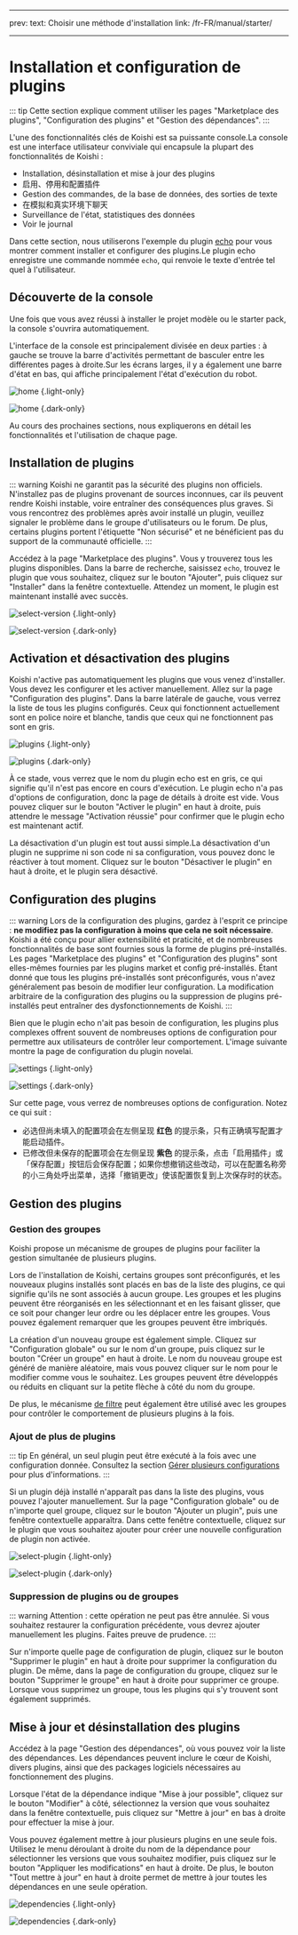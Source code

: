 - - -
prev: text: Choisir une méthode d'installation link: /fr-FR/manual/starter/
- - -

# Installation et configuration de plugins

::: tip
Cette section explique comment utiliser les pages "Marketplace des plugins", "Configuration des plugins" et "Gestion des dépendances".
:::

L'une des fonctionnalités clés de Koishi est sa puissante console.La console est une interface utilisateur conviviale qui encapsule la plupart des fonctionnalités de Koishi :

- Installation, désinstallation et mise à jour des plugins
- 启用、停用和配置插件
- Gestion des commandes, de la base de données, des sorties de texte
- 在模拟和真实环境下聊天
- Surveillance de l'état, statistiques des données
- Voir le journal

Dans cette section, nous utiliserons l'exemple du plugin [echo](../../plugins/common/echo.md) pour vous montrer comment installer et configurer des plugins.Le plugin echo enregistre une commande nommée `echo`, qui renvoie le texte d'entrée tel quel à l'utilisateur.

## Découverte de la console

Une fois que vous avez réussi à installer le projet modèle ou le starter pack, la console s'ouvrira automatiquement.

L'interface de la console est principalement divisée en deux parties : à gauche se trouve la barre d'activités permettant de basculer entre les différentes pages à droite.Sur les écrans larges, il y a également une barre d'état en bas, qui affiche principalement l'état d'exécution du robot.

![home](/manual/console/home.light.webp) {.light-only}

![home](/manual/console/home.dark.webp) {.dark-only}

Au cours des prochaines sections, nous expliquerons en détail les fonctionnalités et l'utilisation de chaque page.

## Installation de plugins

::: warning
Koishi ne garantit pas la sécurité des plugins non officiels. N'installez pas de plugins provenant de sources inconnues, car ils peuvent rendre Koishi instable, voire entraîner des conséquences plus graves. Si vous rencontrez des problèmes après avoir installé un plugin, veuillez signaler le problème dans le groupe d'utilisateurs ou le forum. De plus, certains plugins portent l'étiquette "Non sécurisé" et ne bénéficient pas du support de la communauté officielle.
:::

Accédez à la page "Marketplace des plugins". Vous y trouverez tous les plugins disponibles. Dans la barre de recherche, saisissez `echo`, trouvez le plugin que vous souhaitez, cliquez sur le bouton "Ajouter", puis cliquez sur "Installer" dans la fenêtre contextuelle. Attendez un moment, le plugin est maintenant installé avec succès.

![select-version](/manual/console/select-version.light.webp) {.light-only}

![select-version](/manual/console/select-version.dark.webp) {.dark-only}

## Activation et désactivation des plugins

Koishi n'active pas automatiquement les plugins que vous venez d'installer. Vous devez les configurer et les activer manuellement. Allez sur la page "Configuration des plugins". Dans la barre latérale de gauche, vous verrez la liste de tous les plugins configurés. Ceux qui fonctionnent actuellement sont en police <span class="light-only">noire</span> et <span class="dark-only">blanche</span>, tandis que ceux qui ne fonctionnent pas sont en gris.

![plugins](/manual/console/plugins.light.webp) {.light-only}

![plugins](/manual/console/plugins.dark.webp) {.dark-only}

À ce stade, vous verrez que le nom du plugin echo est en gris, ce qui signifie qu'il n'est pas encore en cours d'exécution. Le plugin echo n'a pas d'options de configuration, donc la page de détails à droite est vide. Vous pouvez cliquer sur le bouton "Activer le plugin" en haut à droite, puis attendre le message "Activation réussie" pour confirmer que le plugin echo est maintenant actif.

La désactivation d'un plugin est tout aussi simple.La désactivation d'un plugin ne supprime ni son code ni sa configuration, vous pouvez donc le réactiver à tout moment. Cliquez sur le bouton "Désactiver le plugin" en haut à droite, et le plugin sera désactivé.

## Configuration des plugins

::: warning
Lors de la configuration des plugins, gardez à l'esprit ce principe : **ne modifiez pas la configuration à moins que cela ne soit nécessaire**. Koishi a été conçu pour allier extensibilité et praticité, et de nombreuses fonctionnalités de base sont fournies sous la forme de plugins pré-installés. Les pages "Marketplace des plugins" et "Configuration des plugins" sont elles-mêmes fournies par les plugins market et config pré-installés. Étant donné que tous les plugins pré-installés sont préconfigurés, vous n'avez généralement pas besoin de modifier leur configuration. La modification arbitraire de la configuration des plugins ou la suppression de plugins pré-installés peut entraîner des dysfonctionnements de Koishi.
:::

Bien que le plugin echo n'ait pas besoin de configuration, les plugins plus complexes offrent souvent de nombreuses options de configuration pour permettre aux utilisateurs de contrôler leur comportement. L'image suivante montre la page de configuration du plugin novelai.

![settings](/manual/console/settings.light.webp) {.light-only}

![settings](/manual/console/settings.dark.webp) {.dark-only}

Sur cette page, vous verrez de nombreuses options de configuration. Notez ce qui suit :

- 必选但尚未填入的配置项会在左侧呈现 <span style="font-weight: bold; color: var(--vp-c-red-1)">红色</span> 的提示条，只有正确填写配置才能启动插件。
- 已修改但未保存的配置项会在左侧呈现 <span style="font-weight: bold; color: var(--vp-c-indigo-1)">紫色</span> 的提示条，点击「启用插件」或「保存配置」按钮后会保存配置；如果你想撤销这些改动，可以在配置名称旁的小三角处呼出菜单，选择「撤销更改」使该配置恢复到上次保存时的状态。

## Gestion des plugins

### Gestion des groupes

Koishi propose un mécanisme de groupes de plugins pour faciliter la gestion simultanée de plusieurs plugins.

Lors de l'installation de Koishi, certains groupes sont préconfigurés, et les nouveaux plugins installés sont placés en bas de la liste des plugins, ce qui signifie qu'ils ne sont associés à aucun groupe. Les groupes et les plugins peuvent être réorganisés en les sélectionnant et en les faisant glisser, que ce soit pour changer leur ordre ou les déplacer entre les groupes. Vous pouvez également remarquer que les groupes peuvent être imbriqués.

La création d'un nouveau groupe est également simple. Cliquez sur "Configuration globale" ou sur le nom d'un groupe, puis cliquez sur le bouton "Créer un groupe" en haut à droite. Le nom du nouveau groupe est généré de manière aléatoire, mais vous pouvez cliquer sur le nom pour le modifier comme vous le souhaitez. Les groupes peuvent être développés ou réduits en cliquant sur la petite flèche à côté du nom du groupe.

De plus, le mécanisme [de filtre](../usage/customize.md#filtres) peut également être utilisé avec les groupes pour contrôler le comportement de plusieurs plugins à la fois.

### Ajout de plus de plugins

::: tip
En général, un seul plugin peut être exécuté à la fois avec une configuration donnée. Consultez la section [Gérer plusieurs configurations](../recipe/multiple.md) pour plus d'informations.
:::

Si un plugin déjà installé n'apparaît pas dans la liste des plugins, vous pouvez l'ajouter manuellement. Sur la page "Configuration globale" ou de n'importe quel groupe, cliquez sur le bouton "Ajouter un plugin", puis une fenêtre contextuelle apparaîtra. Dans cette fenêtre contextuelle, cliquez sur le plugin que vous souhaitez ajouter pour créer une nouvelle configuration de plugin non activée.

![select-plugin](/manual/console/select-plugin.light.webp) {.light-only}

![select-plugin](/manual/console/select-plugin.dark.webp) {.dark-only}

### Suppression de plugins ou de groupes

::: warning
Attention : cette opération ne peut pas être annulée. Si vous souhaitez restaurer la configuration précédente, vous devrez ajouter manuellement les plugins. Faites preuve de prudence.
:::

Sur n'importe quelle page de configuration de plugin, cliquez sur le bouton "Supprimer le plugin" en haut à droite pour supprimer la configuration du plugin. De même, dans la page de configuration du groupe, cliquez sur le bouton "Supprimer le groupe" en haut à droite pour supprimer ce groupe. Lorsque vous supprimez un groupe, tous les plugins qui s'y trouvent sont également supprimés.

## Mise à jour et désinstallation des plugins

Accédez à la page "Gestion des dépendances", où vous pouvez voir la liste des dépendances. Les dépendances peuvent inclure le cœur de Koishi, divers plugins, ainsi que des packages logiciels nécessaires au fonctionnement des plugins.

Lorsque l'état de la dépendance indique "Mise à jour possible", cliquez sur le bouton "Modifier" à côté, sélectionnez la version que vous souhaitez dans la fenêtre contextuelle, puis cliquez sur "Mettre à jour" en bas à droite pour effectuer la mise à jour.

Vous pouvez également mettre à jour plusieurs plugins en une seule fois. Utilisez le menu déroulant à droite du nom de la dépendance pour sélectionner les versions que vous souhaitez modifier, puis cliquez sur le bouton "Appliquer les modifications" en haut à droite. De plus, le bouton "Tout mettre à jour" en haut à droite permet de mettre à jour toutes les dépendances en une seule opération.

![dependencies](/manual/console/dependencies.light.webp) {.light-only}

![dependencies](/manual/console/dependencies.dark.webp) {.dark-only}
